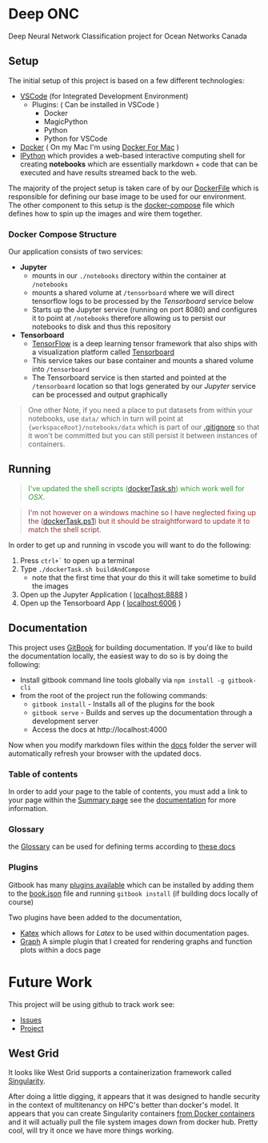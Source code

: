 # Deep ONC
Deep Neural Network Classification project for Ocean Networks Canada

## Setup

The initial setup of this project is based on a few different technologies:

- [VSCode](https://code.visualstudio.com/) (for Integrated Development Environment)
  - Plugins:  ( Can be installed in VSCode )
    - Docker
    - MagicPython
    - Python
    - Python for VSCode    
- [Docker](https://docs.docker.com/) ( On my Mac I'm using [Docker For Mac](https://docs.docker.com/docker-for-mac/) ) 
- [IPython](https://ipython.org/) which provides a web-based interactive computing shell for creating **notebooks** which are essentially markdown + code that can be executed and have results streamed back to the web.

The majority of the project setup is taken care of by our [DockerFile](./Dockerfile) which is responsible for defining our base image to be used for our environment.  The other component to this setup is the [docker-compose](./docker-compose.yml) file which defines how to spin up the images and wire them together.

### Docker Compose Structure

Our application consists of two services: 
- **Jupyter**
  - mounts in our `./notebooks` directory within the container at `/notebooks`
  - mounts a shared volume at `/tensorboard` where we will direct tensorflow logs to be processed by the *Tensorboard* service below
  - Starts up the Jupyter service (running on port 8080) and configures it to point at `/notebooks` therefore allowing us to persist our notebooks to disk and thus this repository
- **Tensorboard** 
  - [TensorFlow](https://www.tensorflow.org/) is a deep learning tensor framework that also ships with a visualization platform called [Tensorboard](https://www.tensorflow.org/get_started/summaries_and_tensorboard) 
  - This service takes our base container and mounts a shared volume into `/tensorboard`
  - The Tensorboard service is then started and pointed at the `/tensorboard` location so that logs generated by our *Jupyter* service can be processed and output graphically

> One other Note, if you need a place to put datasets from within your notebooks, use `data/` which in turn will point at `{workspaceRoot}/notebooks/data` which is part of our [.gitignore](./.gitignore) so that it won't be committed but you can still persist it between instances of containers.

## Running

> <span style="color:#339933">I've updated the shell scripts ([dockerTask.sh](./dockerTask.sh)) which work well for *OSX*.</span>

> <span style="color:#993333"> I'm not however on a windows machine so I have neglected fixing up the ([dockerTask.ps1](./dockerTask.ps1)) but it should be straightforward to update it to match the shell script.</span>

In order to get up and running in vscode you will want to do the following:

1. Press `` ctrl+` `` to open up a terminal
2. Type `./dockerTask.sh buildAndCompose`
   - note that the first time that your do this it will take sometime to build the images
3. Open up the Jupyter Application ( [localhost:8888](http://localhost:8888) )
4. Open up the Tensorboard App ( [localhost:6006](http://localhost:6006) )

## Documentation

This project uses [GitBook](http://gitbook.io) for building documentation.  If you'd like to build the documentation locally, the easiest way to do so is by doing the following:

- Install gitbook command line tools globally via `npm install -g gitbook-cli`
- from the root of the project run the following commands:
  - `gitbook install`  - Installs all of the plugins for the book
  - `gitbook serve`  - Builds and serves up the documentation through a development server
  - Access the docs at http://localhost:4000

Now when you modify markdown files within the [docs](./docs) folder the server will automatically refresh your browser with the updated docs.  

### Table of contents

In order to add your page to the table of contents, you must add a link to your page within the [Summary page](./docs/SUMMARY.md) see the [documentation](https://toolchain.gitbook.com/pages.html#summary) for more information.

### Glossary

the [Glossary](./docs/GLOSSARY.md) can be used for defining terms according to [these docs](https://toolchain.gitbook.com/lexicon.html)

### Plugins

Gitbook has many [plugins available](https://plugins.gitbook.com/) which can be installed by adding them to the [book.json](./book.json) file and running `gitbook install` (if building docs locally of course)

Two plugins have been added to the documentation, 
- [Katex](https://github.com/GitbookIO/plugin-katex) which allows for *Latex* to be used within documentation pages.
- [Graph](https://github.com/cjam/gitbook-plugin-graph) A simple plugin that I created for rendering graphs and function plots within a docs page

# Future Work

This project will be using github to track work see:
- [Issues](https://github.com/cjam/deep-onc/issues)
- [Project](https://github.com/cjam/deep-onc/projects/1)

## West Grid
It looks like West Grid supports a containerization framework called [Singularity](http://singularity.lbl.gov/).  

After doing a little digging, it appears that it was designed to handle security in the context of multitenancy on HPC's better than docker's model. It appears that you can create Singularity containers [from Docker containers](http://singularity.lbl.gov/docs-docker) and it will actually pull the file system images down from docker hub.  Pretty cool, will try it once we have more things working.

